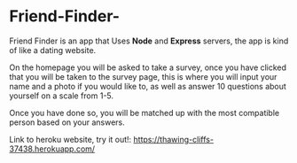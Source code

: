 # Friend-Finder-

Friend Finder is an app that
Uses **Node** and **Express** servers, 
the app is kind of like a dating
website.

On the homepage you will be asked to take a survey, once you have clicked that 
you will be taken to the survey page, this is where you will input your name
and a photo if you would like to, as well as answer 10 questions about 
yourself on a scale from 1-5.

Once you have done so, you will be matched up with the most compatible person
based on your answers.

Link to heroku website, try it out!: https://thawing-cliffs-37438.herokuapp.com/
